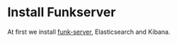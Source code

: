 # Install Funkserver 

At first we install [funk-server](https://github.com/fasibio/funk-server), Elasticsearch and Kibana.
